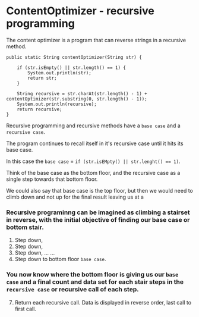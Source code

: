 # ContentOptimizer - recursive programming

The content optimizer is a program that can reverse strings in a recursive method. 
```
public static String contentOptimizer(String str) {

    if (str.isEmpty() || str.length() == 1) {
        System.out.println(str);
        return str;
    }

    String recursive = str.charAt(str.length() - 1) + contentOptimizer(str.substring(0, str.length() - 1));
    System.out.println(recursive);
    return recursive;
}
```

Recursive programming and recursive methods have a `base case` and a `recursive case`. 

The program continues to recall itself in it's recursive case until it hits its base case. 

In this case the `base case` = `if (str.isEMpty() || str.lenght() == 1)`.


Think of the base case as the bottom floor, and the recursive case as a single step towards that bottom floor. 

We could also say that base case is the top floor, but then we would need to climb down and not up for the final result leaving us at a 

### Recursive programinng can be imagined as climbing a stairset in reverse, with the initial objective of finding our base case or bottom stair. 
1. Step down,
2. Step down,
3. Step down,
...
... 
6. Step down to bottom floor `base case`.

### You now know where the bottom floor is giving us our `base case` and a final count and data set for each stair steps in the `recursive case` or recursive call of each step.


7. Return each recursive call. Data is displayed in reverse order, last call to first call.

